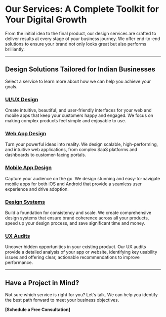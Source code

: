 # Our Services: A Complete Toolkit for Your Digital Growth

From the initial idea to the final product, our design services are crafted to deliver results at every stage of your business journey. We offer end-to-end solutions to ensure your brand not only looks great but also performs brilliantly.

---

## Design Solutions Tailored for Indian Businesses

Select a service to learn more about how we can help you achieve your goals.

### [UI/UX Design](./ui-ux-design.md)

Create intuitive, beautiful, and user-friendly interfaces for your web and mobile apps that keep your customers happy and engaged. We focus on making complex products feel simple and enjoyable to use.

### [Web App Design](./web-app-design.md)

Turn your powerful ideas into reality. We design scalable, high-performing, and intuitive web applications, from complex SaaS platforms and dashboards to customer-facing portals.

### [Mobile App Design](./mobile-app-design.md)

Capture your audience on the go. We design stunning and easy-to-navigate mobile apps for both iOS and Android that provide a seamless user experience and drive adoption.

### [Design Systems](./design-system.md)

Build a foundation for consistency and scale. We create comprehensive design systems that ensure brand coherence across all your products, speed up your design process, and save significant time and money.

### [UX Audits](./ux-audit.md)

Uncover hidden opportunities in your existing product. Our UX audits provide a detailed analysis of your app or website, identifying key usability issues and offering clear, actionable recommendations to improve performance.

---

## Have a Project in Mind?

Not sure which service is right for you? Let's talk. We can help you identify the best path forward to meet your business objectives.

**[Schedule a Free Consultation]**
